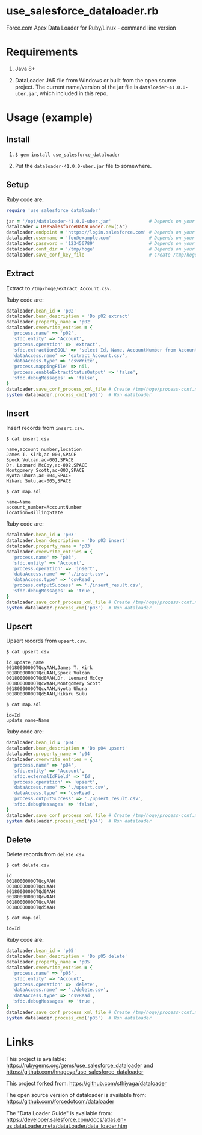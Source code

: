 use_salesforce_dataloader.rb
==========

Force.com Apex Data Loader for Ruby/Linux - command line version

# Requirements

1. Java 8+

2. DataLoader JAR file from Windows or built from the open source project. 
The current name/version of the jar file is `dataloader-41.0.0-uber.jar`, which included in this repo.

# Usage (example)

## Install

1. `$ gem install use_salesforce_dataloader`

2. Put the `dataloader-41.0.0-uber.jar` file to somewhere.

## Setup

Ruby code are:
```ruby
require 'use_salesforce_dataloader'

jar = '/opt/dataloader-41.0.0-uber.jar'              # Depends on your local environment.
dataloader = UseSalesforceDataLoader.new(jar)
dataloader.endpoint = 'https://login.salesforce.com' # Depends on your salesforce environment. 
dataloader.username = 'foo@example.com'              # Depends on your salesforce environment.
dataloader.password = '123456789'                    # Depends on your salesforce environment.
dataloader.conf_dir = '/tmp/hoge'                    # Depends on your local environment.
dataloader.save_conf_key_file                        # Create /tmp/hoge/key.txt
```

## Extract

Extract to `/tmp/hoge/extract_Account.csv`.

Ruby code are:
```ruby
dataloader.bean_id = 'p02'
dataloader.bean_description = 'Do p02 extract'
dataloader.property_name = 'p02'
dataloader.overwrite_entries = {
  'process.name' => 'p02',
  'sfdc.entity' => 'Account',
  'process.operation' => 'extract',
  'sfdc.extractionSOQL' => 'select Id, Name, AccountNumber from Account',
  'dataAccess.name' => 'extract_Account.csv',
  'dataAccess.type' => 'csvWrite',
  'process.mappingFile' => nil,
  'process.enableExtractStatusOutput' => 'false',
  'sfdc.debugMessages' => 'false',
}
dataloader.save_conf_process_xml_file # Create /tmp/hoge/process-conf.xml
system dataloader.process_cmd('p02')  # Run dataloader
```

## Insert

Insert records from `insert.csv`.

`$ cat insert.csv`
```text
name,account_number,location
James T. Kirk,ac-000,SPACE
Spock Vulcan,ac-001,SPACE
Dr. Leonard McCoy,ac-002,SPACE
Montgomery Scott,ac-003,SPACE
Nyota Uhura,ac-004,SPACE
Hikaru Sulu,ac-005,SPACE
```

`$ cat map.sdl`
```text
name=Name
account_number=AccountNumber
location=BillingState
```

Ruby code are:
```ruby
dataloader.bean_id = 'p03'
dataloader.bean_description = 'Do p03 insert'
dataloader.property_name = 'p03'
dataloader.overwrite_entries = {
  'process.name' => 'p03',
  'sfdc.entity' => 'Account',
  'process.operation' => 'insert',
  'dataAccess.name' => './insert.csv',
  'dataAccess.type' => 'csvRead',
  'process.outputSuccess' => './insert_result.csv',
  'sfdc.debugMessages' => 'true',
}
dataloader.save_conf_process_xml_file # Create /tmp/hoge/process-conf.xml
system dataloader.process_cmd('p03')  # Run dataloader
```

## Upsert

Upsert records from `upsert.csv`.

`$ cat upsert.csv`
```text
id,update_name
0018000000OTQcyAAH,James T. Kirk
0018000000OTQcuAAH,Spock Vulcan
0018000000OTQd0AAH,Dr. Leonard McCoy
0018000000OTQcwAAH,Montgomery Scott
0018000000OTQcvAAH,Nyota Uhura
0018000000OTQd5AAH,Hikaru Sulu
```

`$ cat map.sdl`
```text
id=Id
update_name=Name
```

Ruby code are:
```ruby
dataloader.bean_id = 'p04'
dataloader.bean_description = 'Do p04 upsert'
dataloader.property_name = 'p04'
dataloader.overwrite_entries = {
  'process.name' => 'p04',
  'sfdc.entity' => 'Account',
  'sfdc.externalIdField' => 'Id',
  'process.operation' => 'upsert',
  'dataAccess.name' => './upsert.csv',
  'dataAccess.type' => 'csvRead',
  'process.outputSuccess' => './upsert_result.csv',
  'sfdc.debugMessages' => 'false',
}
dataloader.save_conf_process_xml_file # Create /tmp/hoge/process-conf.xml
system dataloader.process_cmd('p04')  # Run dataloader
```

## Delete

Delete records from `delete.csv`.

`$ cat delete.csv`
```text
id
0018000000OTQcyAAH
0018000000OTQcuAAH
0018000000OTQd0AAH
0018000000OTQcwAAH
0018000000OTQcvAAH
0018000000OTQd5AAH
```

`$ cat map.sdl`
```text
id=Id
```

Ruby code are:
```ruby
dataloader.bean_id = 'p05'
dataloader.bean_description = 'Do p05 delete'
dataloader.property_name = 'p05'
dataloader.overwrite_entries = {
  'process.name' => 'p05',
  'sfdc.entity' => 'Account',
  'process.operation' => 'delete',
  'dataAccess.name' => './delete.csv',
  'dataAccess.type' => 'csvRead',
  'sfdc.debugMessages' => 'true',
}
dataloader.save_conf_process_xml_file # Create /tmp/hoge/process-conf.xml
system dataloader.process_cmd('p05')  # Run dataloader
```

# Links

This project is available: https://rubygems.org/gems/use_salesforce_dataloader and https://github.com/hnagoya/use_salesforce_dataloader

This project forked from: https://github.com/sthiyaga/dataloader

The open source version of dataloader is available from: https://github.com/forcedotcom/dataloader

The "Data Loader Guide" is available from: https://developer.salesforce.com/docs/atlas.en-us.dataLoader.meta/dataLoader/data_loader.htm
